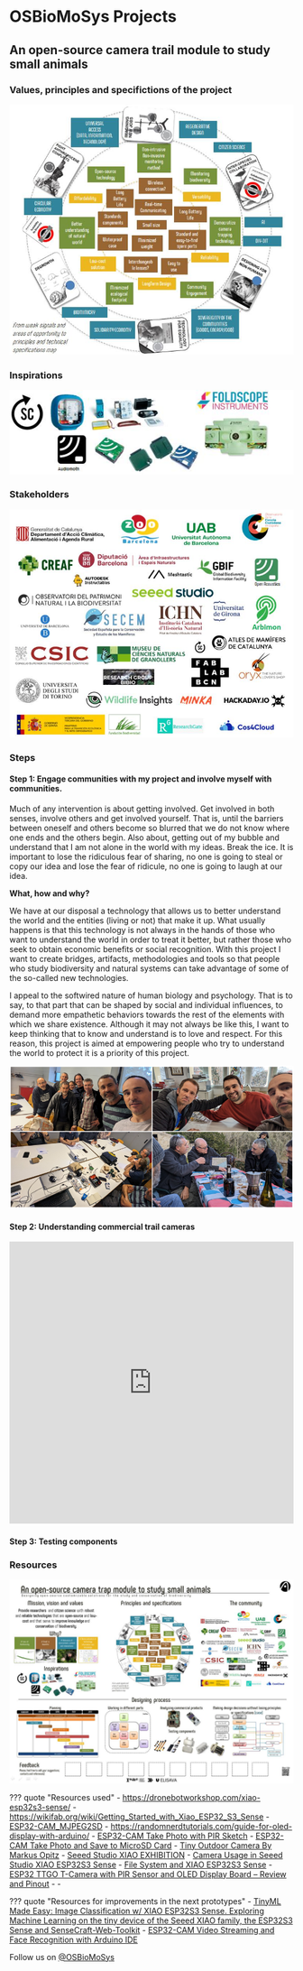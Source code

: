 # **OSBioMoSys Projects**

## An open-source camera trail module to study small animals

### Values, principles and specifictions of the project

![Project values, principles and spec](../images/MP_ProjectValuesPrincipleSpecs.jpg)

### Inspirations

![Inspirational projects](../images/MP_inspirations.jpg)

### Stakeholders

![Stakeholders](../images/MP_possibleStakeholders.jpg)




### Steps

#### Step 1: Engage communities with my project and involve myself with communities.

Much of any intervention is about getting involved. Get involved in both senses, involve others and get involved yourself. That is, until the barriers between oneself and others become so blurred that we do not know where one ends and the others begin. Also about, getting out of my bubble and understand that I am not alone in the world with my ideas. Break the ice. It is important to lose the ridiculous fear of sharing, no one is going to steal or copy our idea and lose the fear of ridicule, no one is going to laugh at our idea.

**What, how and why?**

We have at our disposal a technology that allows us to better understand the world and the entities (living or not) that make it up. What usually happens is that this technology is not always in the hands of those who want to understand the world in order to treat it better, but rather those who seek to obtain economic benefits or social recognition. With this project I want to create bridges, artifacts, methodologies and tools so that people who study biodiversity and natural systems can take advantage of some of the so-called new technologies.

I appeal to the softwired nature of human biology and psychology. That is to say, to that part that can be shaped by social and individual influences, to demand more empathetic behaviors towards the rest of the elements with which we share existence. Although it may not always be like this, I want to keep thinking that to know and understand is to love and respect. For this reason, this project is aimed at empowering people who try to understand the world to protect it is a priority of this project.

![Working with communities](../images/MP_communities.PNG)

#### Step 2: Understanding commercial trail cameras

<iframe src="https://www.youtube.com/embed/Bn4BHyr0K_U?si=WTkQIoIbWOFq3Q-m" 
frameborder="0"
width="100%"
height="500"
allowfullscreen="true"
mozallowfullscreen="true"
webkitallowfullscreen="true">
</iframe>


#### Step 3: Testing components



### Resources

![Design dialogs 2 poster](../images/MP_poster1.jpg)


??? quote "Resources used"
    - https://dronebotworkshop.com/xiao-esp32s3-sense/
    - https://wikifab.org/wiki/Getting_Started_with_Xiao_ESP32_S3_Sense
    - [ESP32-CAM_MJPEG2SD](https://github.com/s60sc/ESP32-CAM_MJPEG2SD?tab=readme-ov-file#motion-detection-by-camera)
    - https://randomnerdtutorials.com/guide-for-oled-display-with-arduino/
    - [ESP32-CAM Take Photo with PIR Sketch](https://randomnerdtutorials.com/esp32-cam-pir-motion-detector-photo-capture/)
    - [ESP32-CAM Take Photo and Save to MicroSD Card](https://randomnerdtutorials.com/esp32-cam-take-photo-save-microsd-card/)
    - [Tiny Outdoor Camera By Markus Opitz](https://www.instructables.com/Tiny-Outdoor-Camera/)
    - [Seeed Studio XIAO EXHIBITION](https://wiki.seeedstudio.com/xiao_topic_page/)
    - [Camera Usage in Seeed Studio XIAO ESP32S3 Sense](https://wiki.seeedstudio.com/xiao_esp32s3_camera_usage/#taking-photos-with-the-camera)
    - [File System and XIAO ESP32S3 Sense](https://wiki.seeedstudio.com/xiao_esp32s3_sense_filesystem/)
    - [ESP32 TTGO T-Camera with PIR Sensor and OLED Display Board – Review and Pinout](https://makeradvisor.com/esp32-ttgo-t-camera-pir-sensor-oled/)
    - []()
    - []()
    
    
??? quote "Resources for improvements in the next prototypes"
    - [TinyML Made Easy: Image Classification w/ XIAO ESP32S3 Sense. Exploring Machine Learning on the tiny device of the Seeed XIAO family, the ESP32S3 Sense and SenseCraft-Web-Toolkit](https://www.hackster.io/mjrobot/tinyml-made-easy-image-classification-w-xiao-esp32s3-sense-cb42ae)
    - [ESP32-CAM Video Streaming and Face Recognition with Arduino IDE](https://randomnerdtutorials.com/esp32-cam-video-streaming-face-recognition-arduino-ide/)
    

   
    

















Follow us on [@OSBioMoSys](https://www.instagram.com/osbiomosys/)